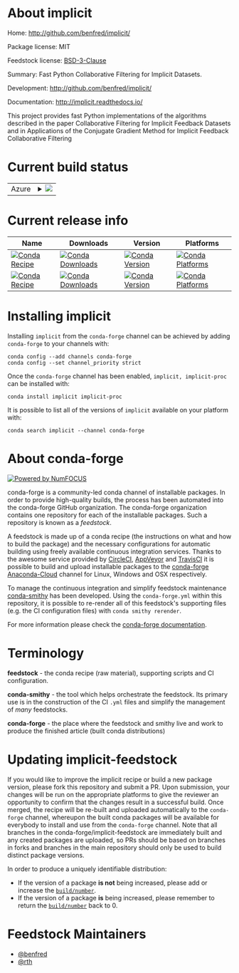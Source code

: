 About implicit
==============

Home: http://github.com/benfred/implicit/

Package license: MIT

Feedstock license: [BSD-3-Clause](https://github.com/conda-forge/implicit-feedstock/blob/master/LICENSE.txt)

Summary: Fast Python Collaborative Filtering for Implicit Datasets.

Development: http://github.com/benfred/implicit/

Documentation: http://implicit.readthedocs.io/

This project provides fast Python implementations of the algorithms
described in the paper Collaborative Filtering for Implicit Feedback
Datasets and in Applications of the Conjugate Gradient Method
for Implicit Feedback Collaborative Filtering


Current build status
====================


<table>
    
  <tr>
    <td>Azure</td>
    <td>
      <details>
        <summary>
          <a href="https://dev.azure.com/conda-forge/feedstock-builds/_build/latest?definitionId=444&branchName=master">
            <img src="https://dev.azure.com/conda-forge/feedstock-builds/_apis/build/status/implicit-feedstock?branchName=master">
          </a>
        </summary>
        <table>
          <thead><tr><th>Variant</th><th>Status</th></tr></thead>
          <tbody><tr>
              <td>linux_64_cuda_compiler_version11.0python3.6.____cpython</td>
              <td>
                <a href="https://dev.azure.com/conda-forge/feedstock-builds/_build/latest?definitionId=444&branchName=master">
                  <img src="https://dev.azure.com/conda-forge/feedstock-builds/_apis/build/status/implicit-feedstock?branchName=master&jobName=linux&configuration=linux_64_cuda_compiler_version11.0python3.6.____cpython" alt="variant">
                </a>
              </td>
            </tr><tr>
              <td>linux_64_cuda_compiler_version11.0python3.7.____cpython</td>
              <td>
                <a href="https://dev.azure.com/conda-forge/feedstock-builds/_build/latest?definitionId=444&branchName=master">
                  <img src="https://dev.azure.com/conda-forge/feedstock-builds/_apis/build/status/implicit-feedstock?branchName=master&jobName=linux&configuration=linux_64_cuda_compiler_version11.0python3.7.____cpython" alt="variant">
                </a>
              </td>
            </tr><tr>
              <td>linux_64_cuda_compiler_version11.0python3.8.____cpython</td>
              <td>
                <a href="https://dev.azure.com/conda-forge/feedstock-builds/_build/latest?definitionId=444&branchName=master">
                  <img src="https://dev.azure.com/conda-forge/feedstock-builds/_apis/build/status/implicit-feedstock?branchName=master&jobName=linux&configuration=linux_64_cuda_compiler_version11.0python3.8.____cpython" alt="variant">
                </a>
              </td>
            </tr><tr>
              <td>linux_64_cuda_compiler_version11.0python3.9.____cpython</td>
              <td>
                <a href="https://dev.azure.com/conda-forge/feedstock-builds/_build/latest?definitionId=444&branchName=master">
                  <img src="https://dev.azure.com/conda-forge/feedstock-builds/_apis/build/status/implicit-feedstock?branchName=master&jobName=linux&configuration=linux_64_cuda_compiler_version11.0python3.9.____cpython" alt="variant">
                </a>
              </td>
            </tr><tr>
              <td>linux_64_cuda_compiler_version11.1python3.6.____cpython</td>
              <td>
                <a href="https://dev.azure.com/conda-forge/feedstock-builds/_build/latest?definitionId=444&branchName=master">
                  <img src="https://dev.azure.com/conda-forge/feedstock-builds/_apis/build/status/implicit-feedstock?branchName=master&jobName=linux&configuration=linux_64_cuda_compiler_version11.1python3.6.____cpython" alt="variant">
                </a>
              </td>
            </tr><tr>
              <td>linux_64_cuda_compiler_version11.1python3.7.____cpython</td>
              <td>
                <a href="https://dev.azure.com/conda-forge/feedstock-builds/_build/latest?definitionId=444&branchName=master">
                  <img src="https://dev.azure.com/conda-forge/feedstock-builds/_apis/build/status/implicit-feedstock?branchName=master&jobName=linux&configuration=linux_64_cuda_compiler_version11.1python3.7.____cpython" alt="variant">
                </a>
              </td>
            </tr><tr>
              <td>linux_64_cuda_compiler_version11.1python3.8.____cpython</td>
              <td>
                <a href="https://dev.azure.com/conda-forge/feedstock-builds/_build/latest?definitionId=444&branchName=master">
                  <img src="https://dev.azure.com/conda-forge/feedstock-builds/_apis/build/status/implicit-feedstock?branchName=master&jobName=linux&configuration=linux_64_cuda_compiler_version11.1python3.8.____cpython" alt="variant">
                </a>
              </td>
            </tr><tr>
              <td>linux_64_cuda_compiler_version11.1python3.9.____cpython</td>
              <td>
                <a href="https://dev.azure.com/conda-forge/feedstock-builds/_build/latest?definitionId=444&branchName=master">
                  <img src="https://dev.azure.com/conda-forge/feedstock-builds/_apis/build/status/implicit-feedstock?branchName=master&jobName=linux&configuration=linux_64_cuda_compiler_version11.1python3.9.____cpython" alt="variant">
                </a>
              </td>
            </tr><tr>
              <td>linux_64_cuda_compiler_version11.2python3.6.____cpython</td>
              <td>
                <a href="https://dev.azure.com/conda-forge/feedstock-builds/_build/latest?definitionId=444&branchName=master">
                  <img src="https://dev.azure.com/conda-forge/feedstock-builds/_apis/build/status/implicit-feedstock?branchName=master&jobName=linux&configuration=linux_64_cuda_compiler_version11.2python3.6.____cpython" alt="variant">
                </a>
              </td>
            </tr><tr>
              <td>linux_64_cuda_compiler_version11.2python3.7.____cpython</td>
              <td>
                <a href="https://dev.azure.com/conda-forge/feedstock-builds/_build/latest?definitionId=444&branchName=master">
                  <img src="https://dev.azure.com/conda-forge/feedstock-builds/_apis/build/status/implicit-feedstock?branchName=master&jobName=linux&configuration=linux_64_cuda_compiler_version11.2python3.7.____cpython" alt="variant">
                </a>
              </td>
            </tr><tr>
              <td>linux_64_cuda_compiler_version11.2python3.8.____cpython</td>
              <td>
                <a href="https://dev.azure.com/conda-forge/feedstock-builds/_build/latest?definitionId=444&branchName=master">
                  <img src="https://dev.azure.com/conda-forge/feedstock-builds/_apis/build/status/implicit-feedstock?branchName=master&jobName=linux&configuration=linux_64_cuda_compiler_version11.2python3.8.____cpython" alt="variant">
                </a>
              </td>
            </tr><tr>
              <td>linux_64_cuda_compiler_version11.2python3.9.____cpython</td>
              <td>
                <a href="https://dev.azure.com/conda-forge/feedstock-builds/_build/latest?definitionId=444&branchName=master">
                  <img src="https://dev.azure.com/conda-forge/feedstock-builds/_apis/build/status/implicit-feedstock?branchName=master&jobName=linux&configuration=linux_64_cuda_compiler_version11.2python3.9.____cpython" alt="variant">
                </a>
              </td>
            </tr><tr>
              <td>linux_64_cuda_compiler_versionNonepython3.6.____cpython</td>
              <td>
                <a href="https://dev.azure.com/conda-forge/feedstock-builds/_build/latest?definitionId=444&branchName=master">
                  <img src="https://dev.azure.com/conda-forge/feedstock-builds/_apis/build/status/implicit-feedstock?branchName=master&jobName=linux&configuration=linux_64_cuda_compiler_versionNonepython3.6.____cpython" alt="variant">
                </a>
              </td>
            </tr><tr>
              <td>linux_64_cuda_compiler_versionNonepython3.7.____cpython</td>
              <td>
                <a href="https://dev.azure.com/conda-forge/feedstock-builds/_build/latest?definitionId=444&branchName=master">
                  <img src="https://dev.azure.com/conda-forge/feedstock-builds/_apis/build/status/implicit-feedstock?branchName=master&jobName=linux&configuration=linux_64_cuda_compiler_versionNonepython3.7.____cpython" alt="variant">
                </a>
              </td>
            </tr><tr>
              <td>linux_64_cuda_compiler_versionNonepython3.8.____cpython</td>
              <td>
                <a href="https://dev.azure.com/conda-forge/feedstock-builds/_build/latest?definitionId=444&branchName=master">
                  <img src="https://dev.azure.com/conda-forge/feedstock-builds/_apis/build/status/implicit-feedstock?branchName=master&jobName=linux&configuration=linux_64_cuda_compiler_versionNonepython3.8.____cpython" alt="variant">
                </a>
              </td>
            </tr><tr>
              <td>linux_64_cuda_compiler_versionNonepython3.9.____cpython</td>
              <td>
                <a href="https://dev.azure.com/conda-forge/feedstock-builds/_build/latest?definitionId=444&branchName=master">
                  <img src="https://dev.azure.com/conda-forge/feedstock-builds/_apis/build/status/implicit-feedstock?branchName=master&jobName=linux&configuration=linux_64_cuda_compiler_versionNonepython3.9.____cpython" alt="variant">
                </a>
              </td>
            </tr><tr>
              <td>osx_64_python3.6.____cpython</td>
              <td>
                <a href="https://dev.azure.com/conda-forge/feedstock-builds/_build/latest?definitionId=444&branchName=master">
                  <img src="https://dev.azure.com/conda-forge/feedstock-builds/_apis/build/status/implicit-feedstock?branchName=master&jobName=osx&configuration=osx_64_python3.6.____cpython" alt="variant">
                </a>
              </td>
            </tr><tr>
              <td>osx_64_python3.7.____cpython</td>
              <td>
                <a href="https://dev.azure.com/conda-forge/feedstock-builds/_build/latest?definitionId=444&branchName=master">
                  <img src="https://dev.azure.com/conda-forge/feedstock-builds/_apis/build/status/implicit-feedstock?branchName=master&jobName=osx&configuration=osx_64_python3.7.____cpython" alt="variant">
                </a>
              </td>
            </tr><tr>
              <td>osx_64_python3.8.____cpython</td>
              <td>
                <a href="https://dev.azure.com/conda-forge/feedstock-builds/_build/latest?definitionId=444&branchName=master">
                  <img src="https://dev.azure.com/conda-forge/feedstock-builds/_apis/build/status/implicit-feedstock?branchName=master&jobName=osx&configuration=osx_64_python3.8.____cpython" alt="variant">
                </a>
              </td>
            </tr><tr>
              <td>osx_64_python3.9.____cpython</td>
              <td>
                <a href="https://dev.azure.com/conda-forge/feedstock-builds/_build/latest?definitionId=444&branchName=master">
                  <img src="https://dev.azure.com/conda-forge/feedstock-builds/_apis/build/status/implicit-feedstock?branchName=master&jobName=osx&configuration=osx_64_python3.9.____cpython" alt="variant">
                </a>
              </td>
            </tr><tr>
              <td>win_64_cuda_compiler_version11.0python3.6.____cpythonpython_implcpython</td>
              <td>
                <a href="https://dev.azure.com/conda-forge/feedstock-builds/_build/latest?definitionId=444&branchName=master">
                  <img src="https://dev.azure.com/conda-forge/feedstock-builds/_apis/build/status/implicit-feedstock?branchName=master&jobName=win&configuration=win_64_cuda_compiler_version11.0python3.6.____cpythonpython_implcpython" alt="variant">
                </a>
              </td>
            </tr><tr>
              <td>win_64_cuda_compiler_version11.0python3.7.____cpythonpython_implcpython</td>
              <td>
                <a href="https://dev.azure.com/conda-forge/feedstock-builds/_build/latest?definitionId=444&branchName=master">
                  <img src="https://dev.azure.com/conda-forge/feedstock-builds/_apis/build/status/implicit-feedstock?branchName=master&jobName=win&configuration=win_64_cuda_compiler_version11.0python3.7.____cpythonpython_implcpython" alt="variant">
                </a>
              </td>
            </tr><tr>
              <td>win_64_cuda_compiler_version11.0python3.8.____cpythonpython_implcpython</td>
              <td>
                <a href="https://dev.azure.com/conda-forge/feedstock-builds/_build/latest?definitionId=444&branchName=master">
                  <img src="https://dev.azure.com/conda-forge/feedstock-builds/_apis/build/status/implicit-feedstock?branchName=master&jobName=win&configuration=win_64_cuda_compiler_version11.0python3.8.____cpythonpython_implcpython" alt="variant">
                </a>
              </td>
            </tr><tr>
              <td>win_64_cuda_compiler_version11.0python3.9.____cpythonpython_implcpython</td>
              <td>
                <a href="https://dev.azure.com/conda-forge/feedstock-builds/_build/latest?definitionId=444&branchName=master">
                  <img src="https://dev.azure.com/conda-forge/feedstock-builds/_apis/build/status/implicit-feedstock?branchName=master&jobName=win&configuration=win_64_cuda_compiler_version11.0python3.9.____cpythonpython_implcpython" alt="variant">
                </a>
              </td>
            </tr><tr>
              <td>win_64_cuda_compiler_version11.1python3.6.____cpythonpython_implcpython</td>
              <td>
                <a href="https://dev.azure.com/conda-forge/feedstock-builds/_build/latest?definitionId=444&branchName=master">
                  <img src="https://dev.azure.com/conda-forge/feedstock-builds/_apis/build/status/implicit-feedstock?branchName=master&jobName=win&configuration=win_64_cuda_compiler_version11.1python3.6.____cpythonpython_implcpython" alt="variant">
                </a>
              </td>
            </tr><tr>
              <td>win_64_cuda_compiler_version11.1python3.7.____cpythonpython_implcpython</td>
              <td>
                <a href="https://dev.azure.com/conda-forge/feedstock-builds/_build/latest?definitionId=444&branchName=master">
                  <img src="https://dev.azure.com/conda-forge/feedstock-builds/_apis/build/status/implicit-feedstock?branchName=master&jobName=win&configuration=win_64_cuda_compiler_version11.1python3.7.____cpythonpython_implcpython" alt="variant">
                </a>
              </td>
            </tr><tr>
              <td>win_64_cuda_compiler_version11.1python3.8.____cpythonpython_implcpython</td>
              <td>
                <a href="https://dev.azure.com/conda-forge/feedstock-builds/_build/latest?definitionId=444&branchName=master">
                  <img src="https://dev.azure.com/conda-forge/feedstock-builds/_apis/build/status/implicit-feedstock?branchName=master&jobName=win&configuration=win_64_cuda_compiler_version11.1python3.8.____cpythonpython_implcpython" alt="variant">
                </a>
              </td>
            </tr><tr>
              <td>win_64_cuda_compiler_version11.1python3.9.____cpythonpython_implcpython</td>
              <td>
                <a href="https://dev.azure.com/conda-forge/feedstock-builds/_build/latest?definitionId=444&branchName=master">
                  <img src="https://dev.azure.com/conda-forge/feedstock-builds/_apis/build/status/implicit-feedstock?branchName=master&jobName=win&configuration=win_64_cuda_compiler_version11.1python3.9.____cpythonpython_implcpython" alt="variant">
                </a>
              </td>
            </tr><tr>
              <td>win_64_cuda_compiler_version11.2python3.6.____cpythonpython_implcpython</td>
              <td>
                <a href="https://dev.azure.com/conda-forge/feedstock-builds/_build/latest?definitionId=444&branchName=master">
                  <img src="https://dev.azure.com/conda-forge/feedstock-builds/_apis/build/status/implicit-feedstock?branchName=master&jobName=win&configuration=win_64_cuda_compiler_version11.2python3.6.____cpythonpython_implcpython" alt="variant">
                </a>
              </td>
            </tr><tr>
              <td>win_64_cuda_compiler_version11.2python3.7.____cpythonpython_implcpython</td>
              <td>
                <a href="https://dev.azure.com/conda-forge/feedstock-builds/_build/latest?definitionId=444&branchName=master">
                  <img src="https://dev.azure.com/conda-forge/feedstock-builds/_apis/build/status/implicit-feedstock?branchName=master&jobName=win&configuration=win_64_cuda_compiler_version11.2python3.7.____cpythonpython_implcpython" alt="variant">
                </a>
              </td>
            </tr><tr>
              <td>win_64_cuda_compiler_version11.2python3.8.____cpythonpython_implcpython</td>
              <td>
                <a href="https://dev.azure.com/conda-forge/feedstock-builds/_build/latest?definitionId=444&branchName=master">
                  <img src="https://dev.azure.com/conda-forge/feedstock-builds/_apis/build/status/implicit-feedstock?branchName=master&jobName=win&configuration=win_64_cuda_compiler_version11.2python3.8.____cpythonpython_implcpython" alt="variant">
                </a>
              </td>
            </tr><tr>
              <td>win_64_cuda_compiler_version11.2python3.9.____cpythonpython_implcpython</td>
              <td>
                <a href="https://dev.azure.com/conda-forge/feedstock-builds/_build/latest?definitionId=444&branchName=master">
                  <img src="https://dev.azure.com/conda-forge/feedstock-builds/_apis/build/status/implicit-feedstock?branchName=master&jobName=win&configuration=win_64_cuda_compiler_version11.2python3.9.____cpythonpython_implcpython" alt="variant">
                </a>
              </td>
            </tr><tr>
              <td>win_64_cuda_compiler_versionNonepython3.6.____cpythonpython_implcpython</td>
              <td>
                <a href="https://dev.azure.com/conda-forge/feedstock-builds/_build/latest?definitionId=444&branchName=master">
                  <img src="https://dev.azure.com/conda-forge/feedstock-builds/_apis/build/status/implicit-feedstock?branchName=master&jobName=win&configuration=win_64_cuda_compiler_versionNonepython3.6.____cpythonpython_implcpython" alt="variant">
                </a>
              </td>
            </tr><tr>
              <td>win_64_cuda_compiler_versionNonepython3.7.____cpythonpython_implcpython</td>
              <td>
                <a href="https://dev.azure.com/conda-forge/feedstock-builds/_build/latest?definitionId=444&branchName=master">
                  <img src="https://dev.azure.com/conda-forge/feedstock-builds/_apis/build/status/implicit-feedstock?branchName=master&jobName=win&configuration=win_64_cuda_compiler_versionNonepython3.7.____cpythonpython_implcpython" alt="variant">
                </a>
              </td>
            </tr><tr>
              <td>win_64_cuda_compiler_versionNonepython3.8.____cpythonpython_implcpython</td>
              <td>
                <a href="https://dev.azure.com/conda-forge/feedstock-builds/_build/latest?definitionId=444&branchName=master">
                  <img src="https://dev.azure.com/conda-forge/feedstock-builds/_apis/build/status/implicit-feedstock?branchName=master&jobName=win&configuration=win_64_cuda_compiler_versionNonepython3.8.____cpythonpython_implcpython" alt="variant">
                </a>
              </td>
            </tr><tr>
              <td>win_64_cuda_compiler_versionNonepython3.9.____cpythonpython_implcpython</td>
              <td>
                <a href="https://dev.azure.com/conda-forge/feedstock-builds/_build/latest?definitionId=444&branchName=master">
                  <img src="https://dev.azure.com/conda-forge/feedstock-builds/_apis/build/status/implicit-feedstock?branchName=master&jobName=win&configuration=win_64_cuda_compiler_versionNonepython3.9.____cpythonpython_implcpython" alt="variant">
                </a>
              </td>
            </tr>
          </tbody>
        </table>
      </details>
    </td>
  </tr>
</table>

Current release info
====================

| Name | Downloads | Version | Platforms |
| --- | --- | --- | --- |
| [![Conda Recipe](https://img.shields.io/badge/recipe-implicit-green.svg)](https://anaconda.org/conda-forge/implicit) | [![Conda Downloads](https://img.shields.io/conda/dn/conda-forge/implicit.svg)](https://anaconda.org/conda-forge/implicit) | [![Conda Version](https://img.shields.io/conda/vn/conda-forge/implicit.svg)](https://anaconda.org/conda-forge/implicit) | [![Conda Platforms](https://img.shields.io/conda/pn/conda-forge/implicit.svg)](https://anaconda.org/conda-forge/implicit) |
| [![Conda Recipe](https://img.shields.io/badge/recipe-implicit--proc-green.svg)](https://anaconda.org/conda-forge/implicit-proc) | [![Conda Downloads](https://img.shields.io/conda/dn/conda-forge/implicit-proc.svg)](https://anaconda.org/conda-forge/implicit-proc) | [![Conda Version](https://img.shields.io/conda/vn/conda-forge/implicit-proc.svg)](https://anaconda.org/conda-forge/implicit-proc) | [![Conda Platforms](https://img.shields.io/conda/pn/conda-forge/implicit-proc.svg)](https://anaconda.org/conda-forge/implicit-proc) |

Installing implicit
===================

Installing `implicit` from the `conda-forge` channel can be achieved by adding `conda-forge` to your channels with:

```
conda config --add channels conda-forge
conda config --set channel_priority strict
```

Once the `conda-forge` channel has been enabled, `implicit, implicit-proc` can be installed with:

```
conda install implicit implicit-proc
```

It is possible to list all of the versions of `implicit` available on your platform with:

```
conda search implicit --channel conda-forge
```


About conda-forge
=================

[![Powered by NumFOCUS](https://img.shields.io/badge/powered%20by-NumFOCUS-orange.svg?style=flat&colorA=E1523D&colorB=007D8A)](http://numfocus.org)

conda-forge is a community-led conda channel of installable packages.
In order to provide high-quality builds, the process has been automated into the
conda-forge GitHub organization. The conda-forge organization contains one repository
for each of the installable packages. Such a repository is known as a *feedstock*.

A feedstock is made up of a conda recipe (the instructions on what and how to build
the package) and the necessary configurations for automatic building using freely
available continuous integration services. Thanks to the awesome service provided by
[CircleCI](https://circleci.com/), [AppVeyor](https://www.appveyor.com/)
and [TravisCI](https://travis-ci.com/) it is possible to build and upload installable
packages to the [conda-forge](https://anaconda.org/conda-forge)
[Anaconda-Cloud](https://anaconda.org/) channel for Linux, Windows and OSX respectively.

To manage the continuous integration and simplify feedstock maintenance
[conda-smithy](https://github.com/conda-forge/conda-smithy) has been developed.
Using the ``conda-forge.yml`` within this repository, it is possible to re-render all of
this feedstock's supporting files (e.g. the CI configuration files) with ``conda smithy rerender``.

For more information please check the [conda-forge documentation](https://conda-forge.org/docs/).

Terminology
===========

**feedstock** - the conda recipe (raw material), supporting scripts and CI configuration.

**conda-smithy** - the tool which helps orchestrate the feedstock.
                   Its primary use is in the construction of the CI ``.yml`` files
                   and simplify the management of *many* feedstocks.

**conda-forge** - the place where the feedstock and smithy live and work to
                  produce the finished article (built conda distributions)


Updating implicit-feedstock
===========================

If you would like to improve the implicit recipe or build a new
package version, please fork this repository and submit a PR. Upon submission,
your changes will be run on the appropriate platforms to give the reviewer an
opportunity to confirm that the changes result in a successful build. Once
merged, the recipe will be re-built and uploaded automatically to the
`conda-forge` channel, whereupon the built conda packages will be available for
everybody to install and use from the `conda-forge` channel.
Note that all branches in the conda-forge/implicit-feedstock are
immediately built and any created packages are uploaded, so PRs should be based
on branches in forks and branches in the main repository should only be used to
build distinct package versions.

In order to produce a uniquely identifiable distribution:
 * If the version of a package **is not** being increased, please add or increase
   the [``build/number``](https://docs.conda.io/projects/conda-build/en/latest/resources/define-metadata.html#build-number-and-string).
 * If the version of a package **is** being increased, please remember to return
   the [``build/number``](https://docs.conda.io/projects/conda-build/en/latest/resources/define-metadata.html#build-number-and-string)
   back to 0.

Feedstock Maintainers
=====================

* [@benfred](https://github.com/benfred/)
* [@rth](https://github.com/rth/)

